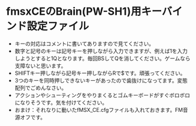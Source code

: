 # fmsxCEのBrain(PW-SH1)用キーバインド設定ファイル
* キーの対応はコメントに書いてありますので見てください。
* 数字と記号のキーは記号キーを押しながら入力できますが、例えば1を入力しようとすると1Qとなります。毎回BSしてQを消してください。ゲームなら支障ないと思います。
* SHIFTキー押しながら記号キー押しながらRで$です。頑張ってください。
* 3つのキーを同時押しできないキーがあったので歯抜けになってます。変態配列でごめんなさい。
* アクションやシューティングをやりまくるとゴムキーボードがすぐボロボロになりそうです。気を付けてください。
* おまけ：それなりに動いたfMSX_CE.cfgファイルも入れておきます。FM音源オフです。
